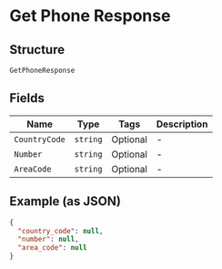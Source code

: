 
# Get Phone Response

## Structure

`GetPhoneResponse`

## Fields

| Name | Type | Tags | Description |
|  --- | --- | --- | --- |
| `CountryCode` | `string` | Optional | - |
| `Number` | `string` | Optional | - |
| `AreaCode` | `string` | Optional | - |

## Example (as JSON)

```json
{
  "country_code": null,
  "number": null,
  "area_code": null
}
```

